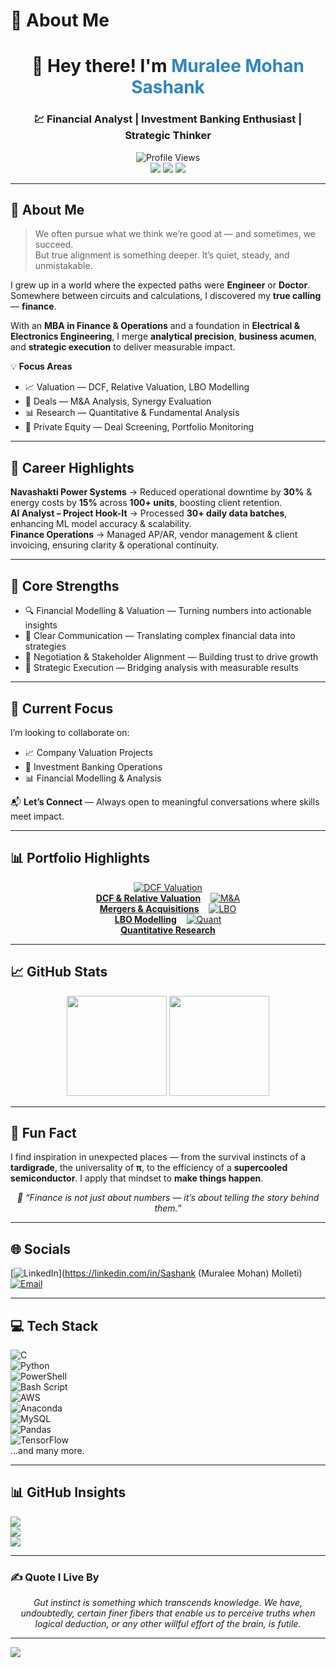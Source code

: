 # 💫 About Me  

<h1 align="center">👋 Hey there! I'm <span style="color:#2E86C1;">Muralee Mohan Sashank</span></h1>  
<h3 align="center">💹 Financial Analyst | Investment Banking Enthusiast | Strategic Thinker</h3>  

<p align="center">
  <img src="https://komarev.com/ghpvc/?username=MuraleeMohanSashank&label=Profile%20Views&color=2E86C1&style=for-the-badge" alt="Profile Views"><br>  
  <img src="https://img.shields.io/badge/Finance%20%26%20Valuation-Expert-2E86C1?style=for-the-badge">  
  <img src="https://img.shields.io/badge/Investment%20Banking-Passion-117A65?style=for-the-badge">  
  <img src="https://img.shields.io/badge/Quantitative%20Research-Driven-9B59B6?style=for-the-badge">  
</p>  

---

## 🌟 About Me  

> We often pursue what we think we’re good at — and sometimes, we succeed.  
> But true alignment is something deeper. It’s quiet, steady, and unmistakable.  

I grew up in a world where the expected paths were **Engineer** or **Doctor**. Somewhere between circuits and calculations, I discovered my **true calling** — **finance**.  

With an **MBA in Finance & Operations** and a foundation in **Electrical & Electronics Engineering**, I merge **analytical precision**, **business acumen**, and **strategic execution** to deliver measurable impact.  

💡 **Focus Areas**  
- 📈 Valuation — DCF, Relative Valuation, LBO Modelling  
- 🤝 Deals — M&A Analysis, Synergy Evaluation  
- 📊 Research — Quantitative & Fundamental Analysis  
- 🏦 Private Equity — Deal Screening, Portfolio Monitoring  

---

## 💼 Career Highlights  

**Navashakti Power Systems** → Reduced operational downtime by **30%** & energy costs by **15%** across **100+ units**, boosting client retention.  
**AI Analyst – Project Hook-It** → Processed **30+ daily data batches**, enhancing ML model accuracy & scalability.  
**Finance Operations** → Managed AP/AR, vendor management & client invoicing, ensuring clarity & operational continuity.  

---

## 🧩 Core Strengths  

- 🔍 Financial Modelling & Valuation — Turning numbers into actionable insights  
- 💬 Clear Communication — Translating complex financial data into strategies  
- 🤝 Negotiation & Stakeholder Alignment — Building trust to drive growth  
- 🚀 Strategic Execution — Bridging analysis with measurable results  

---

## 🎯 Current Focus  

I’m looking to collaborate on:  
- 📈 Company Valuation Projects  
- 🏦 Investment Banking Operations  
- 📊 Financial Modelling & Analysis  

📬 **Let’s Connect** — Always open to meaningful conversations where skills meet impact.  

---

## 📊 Portfolio Highlights  

<p align="center">
  <a href="#"><img src="https://img.icons8.com/color/96/financial-analytics.png" alt="DCF Valuation"/><br><b>DCF & Relative Valuation</b></a> &nbsp;&nbsp;  
  <a href="#"><img src="https://img.icons8.com/color/96/handshake.png" alt="M&A"/><br><b>Mergers & Acquisitions</b></a> &nbsp;&nbsp;  
  <a href="#"><img src="https://img.icons8.com/color/96/futures.png" alt="LBO"/><br><b>LBO Modelling</b></a> &nbsp;&nbsp;  
  <a href="#"><img src="https://img.icons8.com/color/96/data-configuration.png" alt="Quant"/><br><b>Quantitative Research</b></a>  
</p>  

---

## 📈 GitHub Stats  

<p align="center">
  <img src="https://github-readme-stats.vercel.app/api?username=MuraleeMohanSashank&show_icons=true&theme=blueberry&hide_border=true" height="160">
  <img src="https://github-readme-stats.vercel.app/api/top-langs/?username=MuraleeMohanSashank&layout=compact&theme=blueberry&hide_border=true" height="160">
</p>  

---

## 📌 Fun Fact  

I find inspiration in unexpected places — from the survival instincts of a **tardigrade**, the universality of **π**, to the efficiency of a **supercooled semiconductor**. I apply that mindset to **make things happen**.  

<p align="center"><i>📌 “Finance is not just about numbers — it’s about telling the story behind them.”</i></p>  

---

## 🌐 Socials  
[![LinkedIn](https://img.shields.io/badge/LinkedIn-%230077B5.svg?logo=linkedin&logoColor=white)](https://linkedin.com/in/Sashank (Muralee Mohan) Molleti)  
[![Email](https://img.shields.io/badge/Email-D14836?logo=gmail&logoColor=white)](mailto:muraleemohansashank30@gmail.com)  

---

## 💻 Tech Stack  

![C](https://img.shields.io/badge/c-%2300599C.svg?style=for-the-badge&logo=c&logoColor=white)  
![Python](https://img.shields.io/badge/python-3670A0?style=for-the-badge&logo=python&logoColor=ffdd54)  
![PowerShell](https://img.shields.io/badge/PowerShell-%235391FE.svg?style=for-the-badge&logo=powershell&logoColor=white)  
![Bash Script](https://img.shields.io/badge/bash_script-%23121011.svg?style=for-the-badge&logo=gnu-bash&logoColor=white)  
![AWS](https://img.shields.io/badge/AWS-%23FF9900.svg?style=for-the-badge&logo=amazon-aws&logoColor=white)  
![Anaconda](https://img.shields.io/badge/Anaconda-%2344A833.svg?style=for-the-badge&logo=anaconda&logoColor=white)  
![MySQL](https://img.shields.io/badge/mysql-4479A1.svg?style=for-the-badge&logo=mysql&logoColor=white)  
![Pandas](https://img.shields.io/badge/pandas-%23150458.svg?style=for-the-badge&logo=pandas&logoColor=white)  
![TensorFlow](https://img.shields.io/badge/TensorFlow-%23FF6F00.svg?style=for-the-badge&logo=TensorFlow&logoColor=white)  
...and many more.  

---

## 📊 GitHub Insights  

![](https://github-readme-stats.vercel.app/api?username=ImpactXplorer&theme=dark&hide_border=false)  
![](https://nirzak-streak-stats.vercel.app/?user=ImpactXplorer&theme=dark&hide_border=false)  
![](https://github-readme-stats.vercel.app/api/top-langs/?username=ImpactXplorer&theme=dark&hide_border=false&layout=compact)  

---

### ✍️ Quote I Live By  
<p align="center"><i>
Gut instinct is something which transcends knowledge.  
We have, undoubtedly, certain finer fibers that enable us to perceive truths  
when logical deduction, or any other willful effort of the brain, is futile.
</i></p>  

---

[![](https://visitcount.itsvg.in/api?id=ImpactXplorer&icon=4&color=0)](https://visitcount.itsvg.in)  
